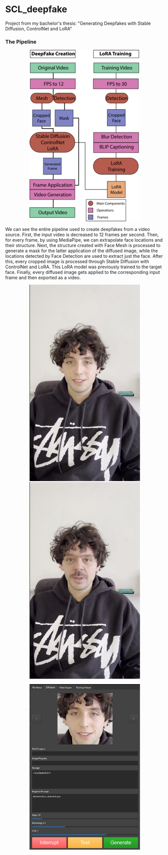 # SCL_deepfake
Project from my bachelor's thesis: "Generating Deepfakes with Stable Diffusion, ControlNet and LoRA"
### The Pipeline
<p align="center">
  <img src="https://github.com/edoardotavassi/SCL_deepfake/blob/main/readme_elements/Info.png" width="350" title="Pipeline.">
</p>
We can see the entire pipeline used to create deepfakes from
a video source. First, the input video is decreased to 12 frames per second.
Then, for every frame, by using MediaPipe, we can extrapolate face locations
and their structure. Next, the structure created with Face Mesh is processed
to generate a mask for the latter application of the diffused image, while the locations detected by Face Detection are used to extract just the face. After
this, every cropped image is processed through Stable Diffusion with ControlNet
and LoRA.
This LoRA model was previously trained to the target face. Finally, every diffused image gets
applied to the corresponding input frame and then exported as a video.
<p float="left" align="center">
<img src="https://github.com/edoardotavassi/SCL_deepfake/blob/main/readme_elements/input.png" width="350" title="Input Frame.">
<img src="https://github.com/edoardotavassi/SCL_deepfake/blob/main/readme_elements/final_frame.png" width="350" title="Output Frame.">
</p>

<p align="center">
  <img src="https://github.com/edoardotavassi/SCL_deepfake/blob/main/readme_elements/generation-window.png" width="350" title="Pipeline.">
</p>

